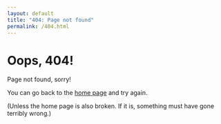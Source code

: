 ```yaml
---
layout: default
title: "404: Page not found"
permalink: /404.html
---
```


<div class="jumbotron" markdown="1">

# Oops, 404!

Page not found, sorry!

You can go back to the [home page](/) and try again.

(Unless the home page is also broken. If it is, something must have gone terribly wrong.)

</div>
